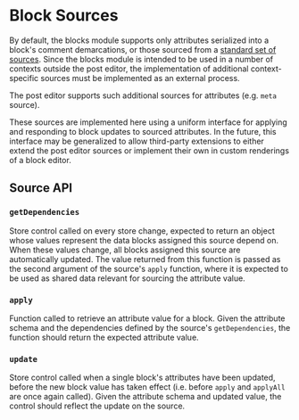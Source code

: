 Block Sources
=============

By default, the blocks module supports only attributes serialized into a block's comment demarcations, or those sourced from a [standard set of sources](https://developer.wordpress.org/block-editor/developers/block-api/block-attributes/). Since the blocks module is intended to be used in a number of contexts outside the post editor, the implementation of additional context-specific sources must be implemented as an external process.

The post editor supports such additional sources for attributes (e.g. `meta` source).

These sources are implemented here using a uniform interface for applying and responding to block updates to sourced attributes. In the future, this interface may be generalized to allow third-party extensions to either extend the post editor sources or implement their own in custom renderings of a block editor.

## Source API

### `getDependencies`

Store control called on every store change, expected to return an object whose values represent the data blocks assigned this source depend on. When these values change, all blocks assigned this source are automatically updated. The value returned from this function is passed as the second argument of the source's `apply` function, where it is expected to be used as shared data relevant for sourcing the attribute value.

### `apply`

Function called to retrieve an attribute value for a block. Given the attribute schema and the dependencies defined by the source's `getDependencies`, the function should return the expected attribute value.

### `update`

Store control called when a single block's attributes have been updated, before the new block value has taken effect (i.e. before `apply` and `applyAll` are once again called). Given the attribute schema and updated value, the control should reflect the update on the source.
